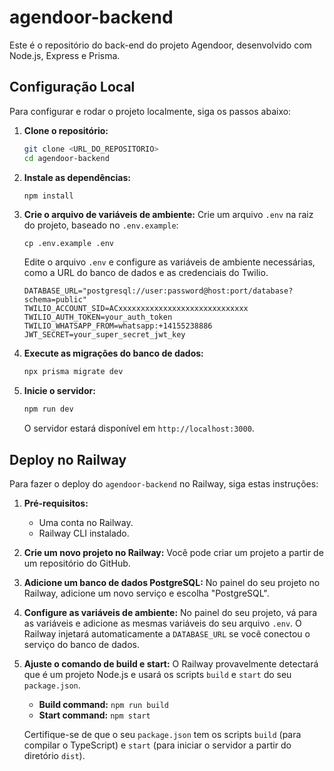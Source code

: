 # agendoor-backend

Este é o repositório do back-end do projeto Agendoor, desenvolvido com Node.js, Express e Prisma.

## Configuração Local

Para configurar e rodar o projeto localmente, siga os passos abaixo:

1.  **Clone o repositório:**
    ```bash
    git clone <URL_DO_REPOSITORIO>
    cd agendoor-backend
    ```

2.  **Instale as dependências:**
    ```bash
    npm install
    ```

3.  **Crie o arquivo de variáveis de ambiente:**
    Crie um arquivo `.env` na raiz do projeto, baseado no `.env.example`:
    ```
    cp .env.example .env
    ```
    Edite o arquivo `.env` e configure as variáveis de ambiente necessárias, como a URL do banco de dados e as credenciais do Twilio.
    ```
    DATABASE_URL="postgresql://user:password@host:port/database?schema=public"
    TWILIO_ACCOUNT_SID=ACxxxxxxxxxxxxxxxxxxxxxxxxxxxxx
    TWILIO_AUTH_TOKEN=your_auth_token
    TWILIO_WHATSAPP_FROM=whatsapp:+14155238886
    JWT_SECRET=your_super_secret_jwt_key
    ```

4.  **Execute as migrações do banco de dados:**
    ```bash
    npx prisma migrate dev
    ```

5.  **Inicie o servidor:**
    ```bash
    npm run dev
    ```
    O servidor estará disponível em `http://localhost:3000`.

## Deploy no Railway

Para fazer o deploy do `agendoor-backend` no Railway, siga estas instruções:

1.  **Pré-requisitos:**
    *   Uma conta no Railway.
    *   Railway CLI instalado.

2.  **Crie um novo projeto no Railway:**
    Você pode criar um projeto a partir de um repositório do GitHub.

3.  **Adicione um banco de dados PostgreSQL:**
    No painel do seu projeto no Railway, adicione um novo serviço e escolha "PostgreSQL".

4.  **Configure as variáveis de ambiente:**
    No painel do seu projeto, vá para as variáveis e adicione as mesmas variáveis do seu arquivo `.env`. O Railway injetará automaticamente a `DATABASE_URL` se você conectou o serviço do banco de dados.

5.  **Ajuste o comando de build e start:**
    O Railway provavelmente detectará que é um projeto Node.js e usará os scripts `build` e `start` do seu `package.json`.
    *   **Build command:** `npm run build`
    *   **Start command:** `npm start`

    Certifique-se de que o seu `package.json` tem os scripts `build` (para compilar o TypeScript) e `start` (para iniciar o servidor a partir do diretório `dist`).

